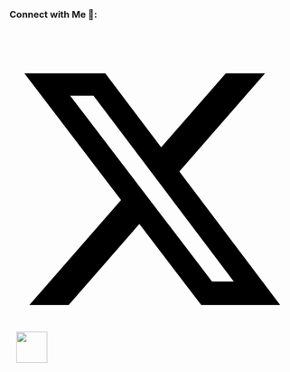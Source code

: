 ### Connect with Me 🐬:

<br>


[<svg xmlns="http://www.w3.org/2000/svg" viewBox="0 0 512 512"><path d="M389.2 48h70.6L305.6 224.2 487 464H345L233.7 318.6 106.5 464H35.8L200.7 275.5 26.8 48H172.4L272.9 180.9 389.2 48zM364.4 421.8h39.1L151.1 88h-42L364.4 421.8z"/></svg>][twitter]
&nbsp;&nbsp; 
[<img src="https://cdn.jsdelivr.net/gh/devicons/devicon/icons/linkedin/linkedin-original.svg" height="55px"/>][linkedin]

[twitter]: https://twitter.com/swagatmitra
[linkedin]: https://in.linkedin.com/in/swagatmitrab





          
          

          
          
          
          

          
